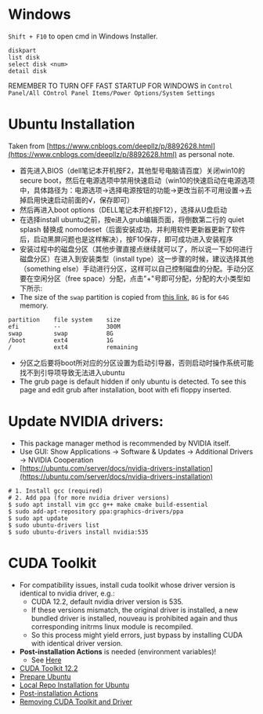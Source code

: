 # Windows

`Shift + F10` to open cmd in Windows Installer. 
```
diskpart
list disk
select disk <num>
detail disk
```

REMEMBER TO TURN OFF FAST STARTUP FOR WINDOWS in `Control Panel/All COntrol Panel Items/Power Options/System Settings`



# Ubuntu Installation

Taken from [https://www.cnblogs.com/deepllz/p/8892628.html](https://www.cnblogs.com/deepllz/p/8892628.html) as personal note. 

- 首先进入BIOS（dell笔记本开机按F2，其他型号电脑请百度）关闭win10的secure boot，然后在电源选项中禁用快速启动（win10的快速启动在电源选项中，具体路径为：电源选项→选择电源按钮的功能→更改当前不可用设置→去掉启用快速启动前面的√，保存即可）
- 然后再进入boot options（DELL笔记本开机按F12），选择从U盘启动
- 在选择install ubuntu之前，按e进入grub编辑页面，将倒数第二行的 quiet splash 替换成 nomodeset（后面安装成功，并利用软件更新器更新了软件后，启动黑屏问题也是这样解决），按F10保存，即可成功进入安装程序
- 安装过程中的磁盘分区（其他步骤直接点继续就可以了，所以说一下如何进行磁盘分区）在进入到安装类型（install type）这一步骤的时候，建议选择其他（something else）手动进行分区，这样可以自己控制磁盘的分配。手动分区要在空闲分区（free space）分配，点击"+"号即可分配，分配的大小类型如下所示:　 
- The size of the `swap` partition is copied from [this link](https://help.ubuntu.com/community/SwapFaq), `8G` is for `64G` memory. 
        
```
partition    file system    size
efi          --             300M
swap         swap           8G
/boot        ext4           1G
/            ext4           remaining
```
- 分区之后要将boot所对应的分区设置为启动引导器，否则启动时操作系统可能找不到引导项导致无法进入ubuntu
- The grub page is default hidden if only ubuntu is detected. To see this page and edit grub after installation, boot with efi floppy inserted. 

# Update NVIDIA drivers: 
 
- This package manager method is recommended by NVIDIA itself. 
- Use GUI: Show Applications -> Software & Updates -> Additional Drivers -> NVIDIA Cooperation
- [https://ubuntu.com/server/docs/nvidia-drivers-installation](https://ubuntu.com/server/docs/nvidia-drivers-installation)        
```
# 1. Install gcc (required)
# 2. Add ppa (for more nvidia driver versions)
$ sudo apt install vim gcc g++ make cmake build-essential
$ sudo add-apt-repository ppa:graphics-drivers/ppa
$ sudo apt update
$ sudo ubuntu-drivers list
$ sudo ubuntu-drivers install nvidia:535
```

# CUDA Toolkit 

- For compatibility issues, install cuda toolkit whose driver version is identical to nvidia driver, e.g.:
  - CUDA 12.2, default nvidia driver version is 535. 
  - If these versions mismatch, the original driver is installed, a new bundled driver is installed, nouveau is prohibited again and thus corresponding initrms linux module is recompiled.
  - So this process might yield errors, just bypass by installing CUDA with identical driver version.
- **Post-installation Actions** is needed (environment variables)!
  - See [Here](./03-environment-configuration.md)
- [CUDA Toolkit 12.2](https://developer.nvidia.com/cuda-12-2-0-download-archive?target_os=Linux&target_arch=x86_64&Distribution=Ubuntu&target_version=20.04&target_type=deb_local)
- [Prepare Ubuntu](https://docs.nvidia.com/cuda/cuda-installation-guide-linux/index.html#prepare-ubuntu)
- [Local Repo Installation for Ubuntu](https://developer.nvidia.com/cuda-downloads?target_os=Linux&target_arch=x86_64&Distribution=Ubuntu&target_version=20.04&target_type=deb_local)
- [Post-installation Actions](https://docs.nvidia.com/cuda/cuda-installation-guide-linux/index.html#post-installation-actions)
- [Removing CUDA Toolkit and Driver](https://docs.nvidia.com/cuda/cuda-installation-guide-linux/index.html#removing-cuda-toolkit-and-driver)
